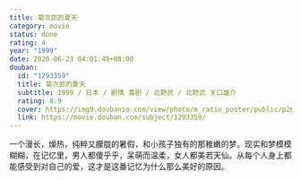 ```yaml
---
title: 菊次郎的夏天
category: movie
status: done
rating: 4
year: "1999"
date: 2020-06-23 04:01:49+08:00
douban:
  id: "1293359"
  title: 菊次郎的夏天
  subtitle: 1999 / 日本 / 剧情 喜剧 / 北野武 / 北野武 关口雄介
  rating: 8.9
  cover: https://img9.doubanio.com/view/photo/m_ratio_poster/public/p2620392435.jpg
  link: https://movie.douban.com/subject/1293359/
---
```


一个漫长，燥热，纯粹又朦胧的暑假，和小孩子独有的那稚嫩的梦。现实和梦模模糊糊，在记忆里，男人都傻乎乎，呆萌而温柔，女人都美若天仙。从每个人身上都能感受到对自己的爱，这才是这番记忆为什么那么美好的原因。
